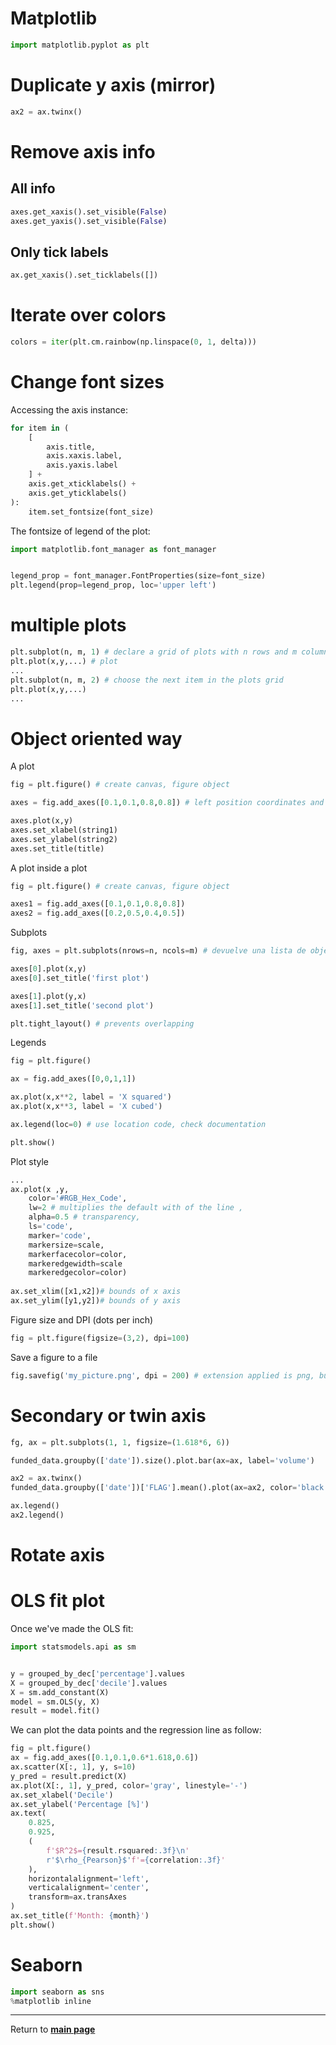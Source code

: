 # Matplotlib

```python
import matplotlib.pyplot as plt
```

# Duplicate y axis (mirror)

```python
ax2 = ax.twinx()
```

# Remove axis info

## All info

```python
axes.get_xaxis().set_visible(False)
axes.get_yaxis().set_visible(False)
```

## Only tick labels

```python
ax.get_xaxis().set_ticklabels([])
```

# Iterate over colors 

 ```python
colors = iter(plt.cm.rainbow(np.linspace(0, 1, delta)))
 ```

# Change font sizes

Accessing the axis instance:

```python
for item in (
    [
        axis.title,
        axis.xaxis.label,
        axis.yaxis.label
    ] +
    axis.get_xticklabels() +
    axis.get_yticklabels()
):
    item.set_fontsize(font_size)  
```

The fontsize of legend of the plot:

```python
import matplotlib.font_manager as font_manager


legend_prop = font_manager.FontProperties(size=font_size)
plt.legend(prop=legend_prop, loc='upper left')
```

# multiple plots
```python
plt.subplot(n, m, 1) # declare a grid of plots with n rows and m columns and choose the 1 one
plt.plot(x,y,...) # plot
...
plt.subplot(n, m, 2) # choose the next item in the plots grid
plt.plot(x,y,...)
...
```

# Object oriented way

A plot
```python
fig = plt.figure() # create canvas, figure object

axes = fig.add_axes([0.1,0.1,0.8,0.8]) # left position coordinates and width and height

axes.plot(x,y)
axes.set_xlabel(string1)
axes.set_ylabel(string2)
axes.set_title(title)
```

A plot inside a plot
```python
fig = plt.figure() # create canvas, figure object

axes1 = fig.add_axes([0.1,0.1,0.8,0.8])
axes2 = fig.add_axes([0.2,0.5,0.4,0.5])
```

Subplots
```python
fig, axes = plt.subplots(nrows=n, ncols=m) # devuelve una lista de objetos "axes"

axes[0].plot(x,y)
axes[0].set_title('first plot')

axes[1].plot(y,x)
axes[1].set_title('second plot')

plt.tight_layout() # prevents overlapping
```

Legends
```python
fig = plt.figure()

ax = fig.add_axes([0,0,1,1])

ax.plot(x,x**2, label = 'X squared')
ax.plot(x,x**3, label = 'X cubed')

ax.legend(loc=0) # use location code, check documentation

plt.show()
```

Plot style
```python
...
ax.plot(x ,y, 
	color='#RGB_Hex_Code', 
	lw=2 # multiplies the default with of the line , 
	alpha=0.5 # transparency, 
	ls='code', 
	marker='code',
	markersize=scale,
	markerfacecolor=color,
	markeredgewidth=scale
	markeredgecolor=color)
	
ax.set_xlim([x1,x2])# bounds of x axis
ax.set_ylim([y1,y2])# bounds of y axis
```


Figure size and DPI (dots per inch)
```python
fig = plt.figure(figsize=(3,2), dpi=100)
```

Save a figure to a file
```python
fig.savefig('my_picture.png', dpi = 200) # extension applied is png, but we can use others such as jpeg...
```

# Secondary or twin axis

```python
fg, ax = plt.subplots(1, 1, figsize=(1.618*6, 6))

funded_data.groupby(['date']).size().plot.bar(ax=ax, label='volume')

ax2 = ax.twinx()
funded_data.groupby(['date'])['FLAG'].mean().plot(ax=ax2, color='black', linewidth=2.0, label='Flag rate')

ax.legend()
ax2.legend()
```

# Rotate axis



# OLS fit plot

Once we've made the OLS fit:

```python
import statsmodels.api as sm


y = grouped_by_dec['percentage'].values
X = grouped_by_dec['decile'].values
X = sm.add_constant(X)
model = sm.OLS(y, X)
result = model.fit()
```

We can plot the data points and the regression line as follow:

```python
fig = plt.figure()
ax = fig.add_axes([0.1,0.1,0.6*1.618,0.6])
ax.scatter(X[:, 1], y, s=10)
y_pred = result.predict(X)
ax.plot(X[:, 1], y_pred, color='gray', linestyle='-')
ax.set_xlabel('Decile')
ax.set_ylabel('Percentage [%]')
ax.text(
	0.825,
	0.925,
	(
		f'$R^2$={result.rsquared:.3f}\n'
		r'$\rho_{Pearson}$'f'={correlation:.3f}'
	),
	horizontalalignment='left',
	verticalalignment='center',
	transform=ax.transAxes
)
ax.set_title(f'Month: {month}')
plt.show()
```

# Seaborn

```python
import seaborn as sns
%matplotlib inline
```

***

Return to **[main page](../README.md)** 


